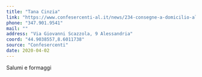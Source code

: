 ```yaml
---
title: "Tana Cinzia"
link: "https://www.confesercenti-al.it/news/234-consegne-a-domicilio-alessandria-lista-aggiornata-al-26-marzo.html"
phone: "347.901.9541"
mail: ""
address: "Via Giovanni Scazzola, 9 Alessandria"
coord: "44.9038557,8.6011738"
source: "Confesercenti"
date: 2020-04-02
---
```


Salumi e formaggi
